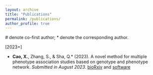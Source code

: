 ```yaml
---
layout: archive
title: "Publications"
permalink: /publications/
author_profile: true
---
```


\# denote co-first author; \* denote the corresponding author.

\[2023+\]
* **Cao, X.**, Zhang, S., & Sha, Q.\* (2023). A novel method for multiple phenotype association studies based on genotype and phenotype network. *Submitted in August 2023*. [bioRxiv](https://doi.org/10.1101/2023.02.23.529687) and [software](https://github.com/xueweic/GPN)

